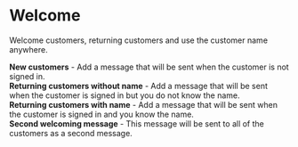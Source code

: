 # Welcome

Welcome customers, returning customers and use the customer name anywhere.

**New customers** - Add a message that will be sent when the customer is not signed in.     
**Returning customers without name** - Add a message that will be sent when the customer is signed in but you do not know the name.    
**Returning customers with name** - Add a message that will be sent when the customer is signed in and you know the name.    
**Second welcoming message** - This message will be sent to all of the customers as a second message.   


